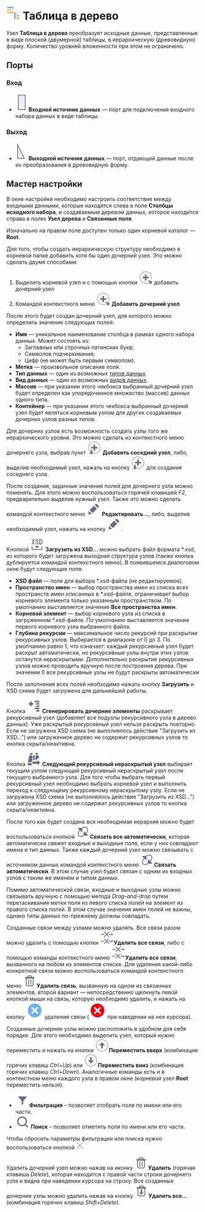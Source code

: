# ![ ](../../images/icons/components/data-to-tree_default.svg) Таблица в дерево

Узел **Таблица в дерево** преобразует исходные данные, представленные в виде плоской (двумерной) таблицы, в иерархическую (древовидную) форму. Количество уровней вложенности при этом не ограничено.

## Порты

### Вход

* ![Входной источник данных](../../images/icons/app/node/ports/inputs/table_inactive.svg) **Входной источник данных** — порт для подключения входного набора данных в виде таблицы.

### Выход

* ![Выходной источник данных](../../images/icons/app/node/ports/outputs/tree_inactive.svg) **Выходной источник данных** — порт, отдающий данные после их преобразования в древовидную форму.

## Мастер настройки

В окне настройки необходимо настроить соответствие между входными данными, которые находятся слева в поле **Столбцы исходного набора**, и создаваемым деревом данных, которое находится справа в полях **Узел дерева** и **Связанные поля**.

Изначально на правом поле доступен только один корневой каталог — **Root**.

Для того, чтобы создать иерархическую структуру необходимо в корневой папке добавить хотя бы один дочерний узел. Это можно сделать двумя способами:

1. Выделить корневой узел и с помощью кнопки ![Добавить дочерний узел](../../images/icons/wizards/datatree/add-child_default.svg) добавить дочерний узел
2. Командой контекстного меню ![Добавить дочерний узел](../../images/icons/wizards/datatree/add-child_default.svg) **Добавить дочерний узел**.

После этого будет создан дочерний узел, для которого можно определить значение следующих полей:

* **Имя** — уникальное наименование столбца в рамках одного набора данных. Может состоять из:
   * Заглавных или строчных латинских букв;
   * Символов подчеркивания;
   * Цифр (не может быть первым символом).
* **Метка** — произвольное описание поля.
* **Тип данных** — один из возможных [типов данных](./../../data/datatype.md).
* **Вид данных** — один из возможных [видов данных](./../../data/datakind.md).
* **Массив** — при указании этого чекбокса выбранный дочерний узел будет определен как упорядоченное множество (массив) данных одного типа.
* **Контейнер** — при указании этого чекбокса выбранный дочерний узел будет являться корневым узлом для других создаваемых дочерних узлов разных типов.

Для дочерних узлов есть возможность создать узлы того же иерархического уровня. Это можно сделать из контекстного меню дочернего узла, выбрав пункт ![Добавить соседний узел](../../images/icons/wizards/datatree/add-neighbor_default.svg) **Добавить соседний узел**, либо, выделив необходимый узел, нажать на кнопку ![Добавить соседний узел](../../images/icons/wizards/datatree/add-neighbor_default.svg) для создания соседнего узла.

После создания, заданные значения полей для дочернего узла можно поменять. Для этого можно воспользоваться горячей клавишей *F2*, предварительно выделив нужный узел. Также это можно сделать командой контекстного меню ![Редактировать...](../../images/icons/toolbar-controls/edit_default.svg) **Редактировать...**, либо, выделив необходимый узел, нажать на кнопку ![Редактировать...](../../images/icons/toolbar-controls/edit_default.svg).

Кнопкой ![Загрузить из XSD...](../../images/icons/toolbar-controls/import-from-xsd_default.svg) **Загрузить из XSD...** можно выбрать файл формата *.xsd, из которого будет загружена выходная структура узлов (также кнопка дублируется командой контекстного меню). В появившемся диалоговом окне будут следующие поля:

* **XSD файл** — поле для выбора *.xsd-файла (не редактируемое).
* **Пространство имен** — выбор пространства имен из списка всех пространств имен описанных в *.xsd-файле, ограничивает выбор корневого элемента только указанным пространством. По умолчанию выставляется значение **Все пространства имен**.
* **Корневой элемент** — выбор корневого узла из списка в загруженном *.xsd-файле. По умолчанию выставляется значение первого корневого узла выбранного файла.
* **Глубина рекурсии** — максимальное число рекурсий при раскрытии рекурсивных узлов. Выбирается в диапазоне от 0 до 3. По  умолчанию равно 1, что означает: каждый рекурсивный узел будет раскрыт автоматически, но рекурсивные узлы внутри этих узлов останутся нераскрытыми. Дополнительно раскрытие рекурсивных узлов можно проводить вручную после построения дерева. При значении 0 все рекурсивные узлы не будут раскрыты автоматически

После заполнения всех полей необходимо нажать кнопку **Загрузить** и XSD схема будет загружена для дальнейшей работы.

Кнопка ![Сгенерировать дочерние элементы](../../images/icons/toolbar-controls/open-all_default.svg) **Сгенерировать дочерние элементы** раскрывает рекурсивный узел (добавляет все подузлы рекурсивного узла в дерево данных). Уже раскрытый рекурсивный узел нельзя раскрыть повторно. Если не загружена XSD схема (не выполнялось действие "Загрузить из XSD...") или загруженное дерево не содержит рекурсивных узлов то кнопка скрыта/неактивна.

Кнопка ![Следующий рекурсивный нераскрытый узел](../../images/icons/toolbar-controls/find-next_default.svg) **Следующий рекурсивный нераскрытый узел** выбирает текущим узлом следующий рекурсивный нераскрытый узел после текущего выбранного узла. Для того чтобы выбрать первый рекурсивный узел необходимо выбрать корневой узел и выполнить переход к следующему рекурсивному нераскрытому узлу. Если не загружена XSD схема (не выполнялось действие "Загрузить из XSD...") или загруженное дерево не содержит рекурсивных узлов то кнопка скрыта/неактивна.

После того как будет создана вся необходимая иерархия можно будет воспользоваться кнопкой ![Связать все автоматически](../../images/icons/toolbar-controls/auto-connect_default.svg)**Связать все автоматически**, которая автоматически свяжет входные и выходные поля, если у них совпадают имена и тип данных. Также каждый дочерний узел можно связывать с источником данных командой контекстного меню ![Связать автоматически](../../images/icons/toolbar-controls/auto-connect_default.svg)**Связать автоматически**. В этом случае узел будет связан с одним их входных узлов с таким же именем и типом данных.

Помимо автоматической связи, входные и выходные узлы можно связывать вручную с помощью метода *Drag-and-drop* путем перетаскивания метки поля из левого списка полей на элемент из правого списка полей. В этом случае значения имен полей не важны, однако типы данных по-прежнему должны совпадать.

Созданные связи между узлами можно удалять. Все связи разом можно удалить с помощью кнопки  ![Удалить все связи](../../images/icons/toolbar-controls/remove-all-links_default.svg)**Удалить все связи**, либо с помощью команды контекстного меню  ![Удалить все связи](../../images/icons/toolbar-controls/remove-all-links_default.svg)**Удалить все связи**, вызванного на любом из элементов списке. Для удаления какой-либо конкретной связи можно воспользоваться командой контекстного меню ![Удалить связь](../../images/icons/toolbar-controls/delete_default.svg)**Удалить связь**, вызванную на одном из связанных элементов. второй вариант — непосредственно щелкнуть левой кнопкой мыши на связь, которую необходимо удалить, и нажать на кнопку ![Удалить связь](../../images/icons/link-grid/remove-link_selected.svg) удаления связи (![Удалить связь](../../images/icons/link-grid/remove-link_hover.svg) при наведении на нее курсора).

Созданные дочерние узлы можно расположить в удобном для себя порядке. Для этого необходимо выделить узел, который нужно переместить и нажать на кнопки ![Переместить вверх](../../images/icons/toolbar-controls/moveup_default.svg)**Переместить вверх** (комбинация горячих клавиш *Ctrl+Up*) или ![Переместить вниз](../../images/icons/toolbar-controls/movedown_default.svg)**Переместить вниз** (комбинация горячих клавиш *Ctrl+Down*). Аналогичные команды есть и в контекстном меню каждого узла в правом окне (корневой узел **Root** переместить нельзя).

* ![Фильтрация](../../images/icons/toolbar-controls/filter_default.svg)**Фильтрация** – позволяет отобрать поля по имени или его части.
* ![Поиск](../../images/icons/toolbar-controls/zoom_default.svg) **Поиск** – позволяет отметить поля по имени или его части.

Чтобы сбросить параметры фильтрации или поиска нужно воспользоваться кнопкой ![Очистить](../../images/icons/filterdata/filterdata-delete_hover_10x10.svg)

Удалить дочерний узел можно нажав на иконку ![Удалить](../../images/icons/toolbar-controls/delete_default.svg)**Удалить** (горячая клавиша *Delete*), которая находится с правой части строки дочернего узла и видна при наведении курсора на строку. Все созданные дочерние узлы можно удалить нажав на кнопку ![Удалит все...](../../images/icons/toolbar-controls/delete-all_default.svg)**Удалить все...** (комбинация горячих клавиш *Shift+Delete*).
